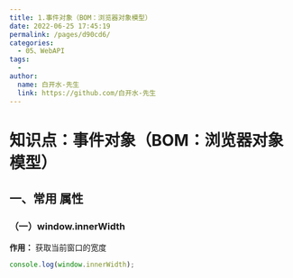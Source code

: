 ```yaml
---
title: 1.事件对象（BOM：浏览器对象模型）
date: 2022-06-25 17:45:19
permalink: /pages/d90cd6/
categories:
  - 05、WebAPI
tags:
  - 
author: 
  name: 白开水-先生
  link: https://github.com/白开水-先生
---
```

# 知识点：事件对象（BOM：浏览器对象模型）

## 一、常用 属性

### （一）window.innerWidth

**作用：** 获取当前窗口的宽度

```js
console.log(window.innerWidth);
```
